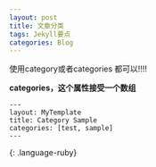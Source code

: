 ```yaml
---
layout: post
title: 文章分类
tags: Jekyll要点
categories: Blog
---
```


使用category或者categories 都可以!!!!  

**categories，这个属性接受一个数组**

~~~
---
layout: MyTemplate
title: Category Sample
categories: [test, sample]
---
~~~
{: .language-ruby}